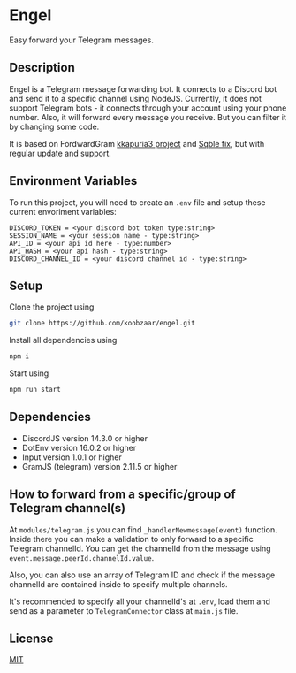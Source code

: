 
# Engel
Easy forward your Telegram messages.
## Description
Engel is a Telegram message forwarding bot. It connects to a Discord bot and send it to a specific channel using NodeJS.
Currently, it does not support Telegram bots - it connects through your account using your phone number.
Also, it will forward every message you receive. But you can filter it by changing some code.

It is based on FordwardGram [kkapuria3 project](https://github.com/Sqble/Telegram-To-Discord-Bot-Fixed) and [Sqble fix](https://github.com/Sqble/Telegram-To-Discord-Bot-Fixed), but with regular update and support.

## Environment Variables

To run this project, you will need to create an `.env` file and setup these current envoriment variables:
```
DISCORD_TOKEN = <your discord bot token type:string>
SESSION_NAME = <your session name - type:string> 
API_ID = <your api id here - type:number>
API_HASH = <your api hash - type:string>
DISCORD_CHANNEL_ID = <your discord channel id - type:string>
```

## Setup

Clone the project using 

```bash
git clone https://github.com/koobzaar/engel.git
```

Install all dependencies using 
```bash
npm i
```


Start using
```bash
npm run start
```
## Dependencies

- DiscordJS version 14.3.0 or higher
- DotEnv version 16.0.2 or higher
- Input version 1.0.1 or higher
- GramJS (telegram) version 2.11.5 or higher

## How to forward from a specific/group of Telegram channel(s)

At `modules/telegram.js` you can find `_handlerNewmessage(event)` function. Inside there you can make a validation to only forward to a specific Telegram channelId. You can get the channelId from the message using `event.message.peerId.channelId.value`.

Also, you can also use an array of Telegram ID and check if the message channelId are contained inside to specify multiple channels.

It's recommended to specify all your channelId's at `.env`, load them and send as a parameter to `TelegramConnector` class at `main.js` file.


## License

[MIT](https://choosealicense.com/licenses/mit/)

